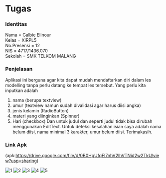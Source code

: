 # Tugas

### Identitas
Nama        = Galbie Elinour <br>
Kelas       = XIRPL5 <br>
No.Presensi = 12 <br>
NIS         = 4717/1436.070 <br>
Sekolah     = SMK TELKOM MALANG <br>

### Penjelasan
  Aplikasi ini berguna agar kita dapat mudah mendaftarkan diri dalam les modelling tanpa perlu datang ke tempat les tersebut. Yang perlu kita inputkan adalah 
  1. nama (berupa textview)
  2. umur (textview namun sudah divalidasi agar harus diisi angka)
  2. jenis kelamin (RadioButton)
  3. materi yang diinginkan (Spinner)
  4. Hari (checkbox)
Dan untuk judul dan seperti judul tidak bisa dirubah menggunakan EditText. Untuk deteksi kesalahan isian saya adalah nama belum diisi, nama minimal 3 karakter, umur belum diisi. Terimakasih.

### Link Apk
(apk:https://drive.google.com/file/d/0B0HgUfqFl7nhV2lhVTNid2w2TkU/view?usp=sharing)

![1](https://cloud.githubusercontent.com/assets/21336880/18416739/99b0ab4a-7846-11e6-914e-c2c643a176a4.jpg)
![2](https://cloud.githubusercontent.com/assets/21336880/18416744/c2899036-7846-11e6-8c83-dfc2d516e4d6.jpg)
![3](https://cloud.githubusercontent.com/assets/21336880/18416747/da201ac6-7846-11e6-923b-d10af81ce7c6.jpg)
![4](https://cloud.githubusercontent.com/assets/21336880/18416749/fb43c3e2-7846-11e6-90e0-7278c40342ac.jpg)
![5](https://cloud.githubusercontent.com/assets/21336880/18416758/213db2d8-7847-11e6-81ea-8738f1812349.jpg)
